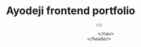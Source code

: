 # Ayodeji frontend portfolio
<!DOCTYPE html>
<html lang="en">
  <head>
     <meta charset="UTF-8">
     <meta name="viewport" content="width-device-width, initial-scale=1.0">
       <title>Dev Ayodeji imanuel Portfolio website</title>
       <link rel="stylesheet"
       href="https://cdnjs.cloudflare.com/ajax/libs/normalize/7.0.0/normalize.min.css">
        <link rel="stylesheet"
        href="https://cdnjs.cloudflare.com/ajax/libs/font-awesome/5.11.2/css/all.css"
         integrity="sha256-46qynGAKLSFpVbEBog43gvNhfrOj+BmwXdxFgVK/Kvc=" crossorigin="anonymous" />
       
  </head>
  <body>
     <header>
        <div class="logo">
          <img src="img/devimanuel.png" alt="">
           </div>
          <button class="nav-toggle" aria-label="toggle navigation">
             <span class="hamburger"></span>
         </button>
         <nav class="nav">
           
         </nav>
    </header>
  </body>
</html>
